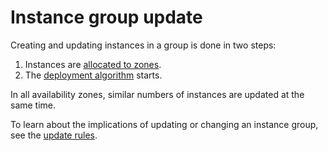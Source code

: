 # Instance group update

Creating and updating instances in a group is done in two steps:

1. Instances are [allocated to zones](./zones.md).
1. The [deployment algorithm](./deploy.md) starts.

In all availability zones, similar numbers of instances are updated at the same time.

To learn about the implications of updating or changing an instance group, see the [update rules](instance.md).

